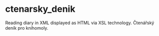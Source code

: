 # ctenarsky_denik
Reading diary in XML displayed as HTML via XSL technology. Čtenářský deník pro knihomoly.
